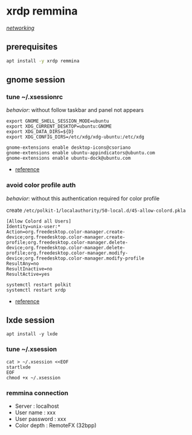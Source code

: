 # xrdp remmina

*[networking](../README.md#networking)*

## prerequisites

```sh
apt install -y xrdp remmina
```

## gnome session

### tune ~/.xsessionrc

*behavior*: without follow taskbar and panel not appears

```
export GNOME_SHELL_SESSION_MODE=ubuntu
export XDG_CURRENT_DESKTOP=ubuntu:GNOME
export XDG_DATA_DIRS=${D}
export XDG_CONFIG_DIRS=/etc/xdg/xdg-ubuntu:/etc/xdg

gnome-extensions enable desktop-icons@csoriano
gnome-extensions enable ubuntu-appindicators@ubuntu.com
gnome-extensions enable ubuntu-dock@ubuntu.com
```

- [reference](https://www.hiroom2.com/2018/04/29/ubuntu-1804-xrdp-gnome-en/)

### avoid color profile auth

*behavior*: without this authentication required for color profile

create `/etc/polkit-1/localauthority/50-local.d/45-allow-colord.pkla`

```
[Allow Colord all Users]
Identity=unix-user:*
Action=org.freedesktop.color-manager.create-device;org.freedesktop.color-manager.create-profile;org.freedesktop.color-manager.delete-device;org.freedesktop.color-manager.delete-profile;org.freedesktop.color-manager.modify-device;org.freedesktop.color-manager.modify-profile
ResultAny=no
ResultInactive=no
ResultActive=yes
```

```
systemctl restart polkit
systemctl restart xrdp
```

- [reference](http://c-nergy.be/blog/?p=12043)

## lxde session

```
apt install -y lxde
```

### tune ~/.xsession

```
cat > ~/.xsession <<EOF
startlxde
EOF
chmod +x ~/.xsession
```

### remmina connection

- Server : localhost
- User name : xxx
- User password : xxx
- Color depth : RemoteFX (32bpp)
